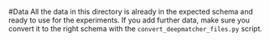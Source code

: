 #Data
All the data in this directory is already in the expected schema and ready to use for the experiments. If you add further data, make sure you convert it to the right schema with the `convert_deepmatcher_files.py` script.